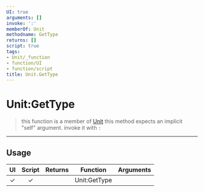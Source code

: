 ```yaml
---
UI: true
arguments: []
invoke: ':'
memberOf: Unit
methodname: GetType
returns: []
script: true
tags:
- Unit/_function
- function/UI
- function/script
title: Unit.GetType
---
```

# Unit:GetType
> this function is a member of [Unit](civ-6/lua/Unit.md)
> this method expects an implicit "self" argument. invoke it with `:`
-----
## Usage
|  UI | Script | Returns | Function | Arguments |
|:---:|:------:|-------:|:--------:|:---------|
|✓|✓||Unit:GetType||

